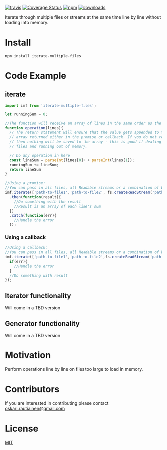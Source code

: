 [![travis][travis-image]][travis-url] [![Coverage Status][coveralls-image]][coveralls-url] [![npm][npm-image]][npm-url] [![downloads][downloads-image]][downloads-url]

[travis-image]: https://travis-ci.org/rautio/iterate-multiple-files.svg?branch=master
[travis-url]: https://travis-ci.org/rautio/iterate-multiple-files
[coveralls-image]:https://coveralls.io/repos/github/rautio/iterate-multiple-files/badge.svg?branch=master
[coveralls-url]:https://coveralls.io/github/rautio/iterate-multiple-files?branch=master
[npm-image]: https://img.shields.io/npm/v/iterate-multiple-files.svg
[npm-url]: https://npmjs.org/package/iterate-multiple-files
[downloads-image]: https://img.shields.io/npm/dm/iterate-multiple-files.svg
[downloads-url]: https://npmjs.org/package/iterate-multiple-files

Iterate through multiple files or streams at the same time line by line without loading into memory.

# Install
```npm install iterate-multiple-files```

# Code Example

## iterate

```javascript
import imf from 'iterate-multiple-files';

let runningSum = 0;

//The function will receive an array of lines in the same order as the input file paths
function operation(lines){
  // The return statement will ensure that the value gets appended to the final
  // array returned either in the promise or callback. If you do not return anything
  // then nothing will be saved to the array - this is good if dealing with large 
  // files and running out of memory.

  // Do any operation in here
  const lineSum = parseInt(lines[0]) + parseInt(lines[1]);
  runningSum += lineSum;
  return lineSum
}

//Using a promise:
//You can pass in all files, all Readable streams or a combination of both in the same array
imf.iterate(['path-to-file1','path-to-file2', fs.createReadStream('path-to-file3')],operation)
  .then(function(result){
    //Do something with the result
    //Result is an array of each line's sum
  })
  .catch(function(err){
    //Handle the error
  });
```
### Using a callback
```javascript
//Using a callback:
//You can pass in all files, all Readable streams or a combination of both in the same array
imf.iterate(['path-to-file1','path-to-file2',fs.createReadStream('path-to-file3')],operation, function(err, result){
  if(err){
    //Handle the error
  }
  //Do something with result
});
```

## Iterator functionality
Will come in a TBD version

## Generator functionality
Will come in a TBD version

# Motivation
Perform operations line by line on files too large to load in memory.

# Contributors
If you are interested in contributing please contact oskari.rautiainen@gmail.com

# License

[MIT](https://vjpr.mit-license.org)